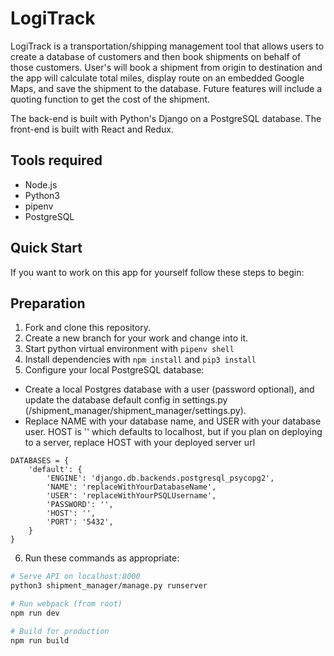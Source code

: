 # LogiTrack
LogiTrack is a transportation/shipping management tool that allows users to create a database of customers and then book shipments on behalf of those customers. User's will book a shipment from origin to destination and the app will calculate total miles, display route on an embedded Google Maps, and save the shipment to the database. Future features will include a quoting function to get the cost of the shipment.

The back-end is built with Python's Django on a PostgreSQL database. The front-end is built with React and Redux.

## Tools required
* Node.js
* Python3
* pipenv
* PostgreSQL

## Quick Start
If you want to work on this app for yourself follow these steps to begin:

## Preparation

1. Fork and clone this repository.
2. Create a new branch for your work and change into it.
3. Start python virtual environment with `pipenv shell`
4. Install dependencies with `npm install` and `pip3 install`
5. Configure your local PostgreSQL database:

* Create a local Postgres database with a user (password optional), and update the database default config in settings.py (/shipment_manager/shipment_manager/settings.py).
* Replace NAME with your database name, and USER with your database user. HOST is '' which defaults to localhost, but if you plan on deploying to a server, replace HOST with your deployed server url

```
DATABASES = {
    'default': {
        'ENGINE': 'django.db.backends.postgresql_psycopg2',
        'NAME': 'replaceWithYourDatabaseName',
        'USER': 'replaceWithYourPSQLUsername',
        'PASSWORD': '',
        'HOST': '',
        'PORT': '5432',
    }
}
```

6. Run these commands as appropriate:

```bash
# Serve API on localhost:8000
python3 shipment_manager/manage.py runserver

# Run webpack (from root)
npm run dev

# Build for production
npm run build
```
